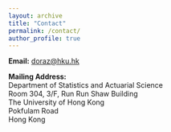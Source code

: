 ```yaml
---
layout: archive
title: "Contact"
permalink: /contact/
author_profile: true
---
```



**Email:**  <doraz@hku.hk>



**Mailing Address:** <br>
Department of Statistics and Actuarial Science <br>
Room 304, 3/F, Run Run Shaw Building <br>
The University of Hong Kong <br>
Pokfulam Road <br>
Hong Kong
